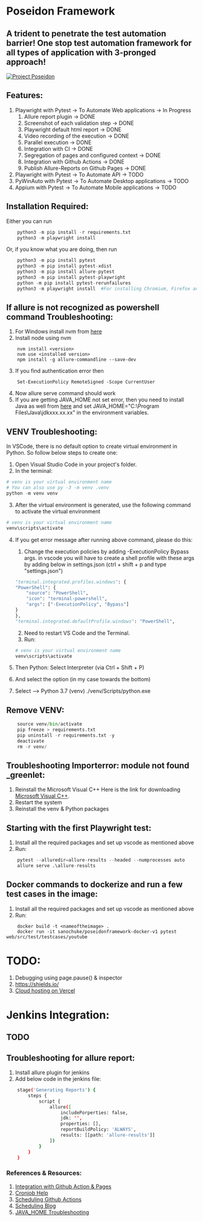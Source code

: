 # Poseidon Framework
## A trident to penetrate the test automation barrier! One stop test automation framework for all types of application with 3-pronged approach!

[![Project Poseidon](https://github.com/sanosuke009/PoseidonFramework/actions/workflows/python-app.yml/badge.svg?branch=master)](https://github.com/sanosuke009/PoseidonFramework/actions/workflows/python-app.yml)

## Features:
1. Playwright with Pytest -> To Automate Web applications -> In Progress
    1. Allure report plugin -> DONE
    2. Screenshot of each validation step -> DONE
    3. Playwright default html report -> DONE
    4. Video recording of the execution -> DONE
    5. Parallel execution -> DONE
    6. Integration with CI -> DONE
    7. Segregation of pages and configured context -> DONE
    8. Integration with Github Actions -> DONE
    9. Publish Allure-Reports on Github Pages -> DONE
2. Playwright with Pytest -> To Automate API -> TODO
3. PyWinAuto with Pytest -> To Automate Desktop applications -> TODO
4. Appium with Pytest -> To Automate Mobile applications -> TODO

## Installation Required:
Either you can run 
```python
    python3 -m pip install -r requirements.txt
    python3 -m playwright install
```
Or, if you know what you are doing, then run
```python
    python3 -m pip install pytest
    python3 -m pip install pytest-xdist
    python3 -m pip install allure-pytest
    python3 -m pip install pytest-playwright
    python -m pip install pytest-rerunfailures
    python3 -m playwright install  #For installing Chromium, Firefox and Webkit browsers
```
## If allure is not recognized as powershell command Troubleshooting:
1. For Windows install nvm from [here](https://github.com/coreybutler/nvm-windows/releases)
2. Install node using nvm
```node
    nvm install <version>
    nvm use <installed version>
    npm install -g allure-commandline --save-dev
```
3. If you find authentication error then
```shell
    Set-ExecutionPolicy RemoteSigned -Scope CurrentUser
```
4. Now allure serve command should work
5. If you are getting JAVA_HOME not set error, then you need to install Java as well from [here](https://oracle.com/in/java/technologies/downloads/) and set JAVA_HOME="C:\Program Files\Java\jdkxxx.xx.xx" in the environment variables.

## VENV Troubleshooting:
In VSCode, there is no default option to create virtual environment in Python. So follow below steps to create one:
1. Open Visual Studio Code in your project's folder.
2. In the terminal:
```python
# venv is your virtual environment name
# You can also use py -3 -m venv .venv
python -m venv venv
```
3. After the virtual environment is generated, use the following command to activate the virtual environment
```python
# venv is your virtual environment name
venv\scripts\activate
```
4. If you get error message after running above command, please do this:
    1. Change the execution policies by adding -ExecutionPolicy Bypass args. in vscode you will have to create a shell profile with these args by adding below in settings.json (ctrl + shift + p and type "settings.json")

    ```python
    "terminal.integrated.profiles.windows": {
    "PowerShell": {
        "source": "PowerShell",
        "icon": "terminal-powershell",
        "args": ["-ExecutionPolicy", "Bypass"]
    }
    },
    "terminal.integrated.defaultProfile.windows": "PowerShell",
    ```
    2. Need to restart VS Code and the Terminal.
    3. Run:
    ```python
    # venv is your virtual environment name
    venv\scripts\activate
    ```
5. Then Python: Select Interpreter (via Ctrl + Shift + P)
6. And select the option (in my case towards the bottom)
7. Select --> Python 3.7 (venv) ./venv/Scripts/python.exe

## Remove VENV:
```python
    source venv/bin/activate
    pip freeze > requirements.txt
    pip uninstall -r requirements.txt -y
    deactivate
    rm -r venv/
```

## Troubleshooting Importerror: module not found _greenlet:
1. Reinstall the Microsoft Visual C++
Here is the link for downloading [Microsoft Visual C++](https://support.microsoft.com/en-us/topic/the-latest-supported-visual-c-downloads-2647da03-1eea-4433-9aff-95f26a218cc0).
2. Restart the system
3. Reinstall the venv & Python packages

## Starting with the first Playwright test:
1. Install all the required packages and set up vscode as mentioned above
2. Run:
```python
    pytest --alluredir=allure-results --headed --numprocesses auto
    allure serve .\allure-results
```

## Docker commands to dockerize and run a few test cases in the image:
1. Install all the required packages and set up vscode as mentioned above
2. Run:
```shell
    docker build -t <nameoftheimage> .
    docker run -it sanochuke/poseidonframework-docker-v1 pytest web/src/test/testcases/youtube
```

# TODO:
1. Debugging using page.pause() & inspector
2. https://shields.io/
3. [Cloud hosting on Vercel](https://vercel.com/pricing)



# Jenkins Integration:
## TODO

## Troubleshooting for allure report:
1. Install allure plugin for jenkins
2. Add below code in the jenkins file:
```bash
    stage('Generating Reports') {
        steps {
            script {
                allure([
                    includePorperties: false,
                    jdk: '',
                    properties: [],
                    reportBuildPolicy: 'ALWAYS',
                    results: [[path: 'allure-results']]
                ])
            }
        }
    }
```

### References & Resources:
1. [Integration with Github Action & Pages](https://elaichenkov.medium.com/allure-report-integration-with-playwright-8c1570c67dda)
2. [Cronjob Help](https://crontab.guru/)
3. [Scheduling Github Actions](https://docs.github.com/en/actions/using-workflows/events-that-trigger-workflows#schedule)
4. [Scheduling Blog](https://medium.com/tradeling/how-to-schedule-jobs-using-github-actions-9f32667706ea)
5. [JAVA_HOME Troubleshooting](https://stackoverflow.com/questions/45182717/java-home-is-set-to-an-invalid-directory)
